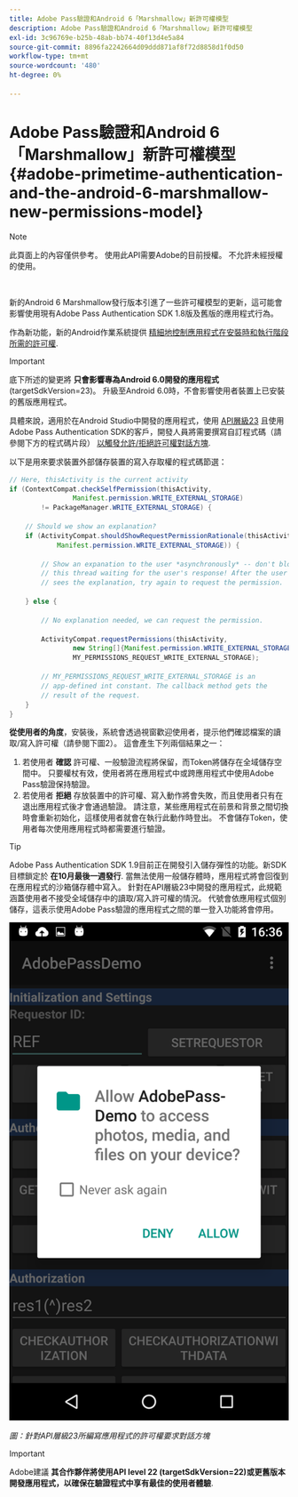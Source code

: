 ```yaml
---
title: Adobe Pass驗證和Android 6「Marshmallow」新許可權模型
description: Adobe Pass驗證和Android 6「Marshmallow」新許可權模型
exl-id: 3c96769e-b25b-48ab-bb74-40f13d4e5a84
source-git-commit: 8896fa2242664d09ddd871af8f72d8858d1f0d50
workflow-type: tm+mt
source-wordcount: '480'
ht-degree: 0%

---
```


# Adobe Pass驗證和Android 6「Marshmallow」新許可權模型 {#adobe-primetime-authentication-and-the-android-6-marshmallow-new-permissions-model}

>[!NOTE]
>
>此頁面上的內容僅供參考。 使用此API需要Adobe的目前授權。 不允許未經授權的使用。

</br>

新的Android 6 Marshmallow發行版本引進了一些許可權模型的更新，這可能會影響使用現有Adobe Pass Authentication SDK 1.8版及舊版的應用程式行為。

作為新功能，新的Android作業系統提供 [精細地控制應用程式在安裝時和執行階段所需的許可權](https://developer.android.com/about/versions/marshmallow/android-6.0-changes.html).

>[!IMPORTANT]
>
>底下所述的變更將 **只會影響專為Android 6.0開發的應用程式** (targetSdkVersion=23)。 升級至Android 6.0時，不會影響使用者裝置上已安裝的舊版應用程式。


具體來說，適用於在Android Studio中開發的應用程式，使用 [API層級23](http://developer.android.com/sdk/api_diff/23/changes.html) 且使用Adobe Pass Authentication SDK的客戶，開發人員將需要撰寫自訂程式碼（請參閱下方的程式碼片段） [以觸發允許/拒絕許可權對話方塊](https://developer.android.com/training/permissions/requesting.html).

以下是用來要求裝置外部儲存裝置的寫入存取權的程式碼節選：

```java
// Here, thisActivity is the current activity
if (ContextCompat.checkSelfPermission(thisActivity,
                Manifest.permission.WRITE_EXTERNAL_STORAGE)
        != PackageManager.WRITE_EXTERNAL_STORAGE) {

    // Should we show an explanation?
    if (ActivityCompat.shouldShowRequestPermissionRationale(thisActivity,
            Manifest.permission.WRITE_EXTERNAL_STORAGE)) {

        // Show an expanation to the user *asynchronously* -- don't block
        // this thread waiting for the user's response! After the user
        // sees the explanation, try again to request the permission.

    } else {

        // No explanation needed, we can request the permission.

        ActivityCompat.requestPermissions(thisActivity,
                new String[]{Manifest.permission.WRITE_EXTERNAL_STORAGE},
                MY_PERMISSIONS_REQUEST_WRITE_EXTERNAL_STORAGE);

        // MY_PERMISSIONS_REQUEST_WRITE_EXTERNAL_STORAGE is an
        // app-defined int constant. The callback method gets the
        // result of the request.
    }
}
```




**從使用者的角度**，安裝後，系統會透過視窗歡迎使用者，提示他們確認檔案的讀取/寫入許可權（請參閱下圖2）。 這會產生下列兩個結果之一：

1. 若使用者 **確認** 許可權、一般驗證流程將保留，而Token將儲存在全域儲存空間中。 只要權杖有效，使用者將在應用程式中或跨應用程式中使用Adobe Pass驗證保持驗證。
1. 若使用者 **拒絕** 存放裝置中的許可權、寫入動作將會失敗，而且使用者只有在退出應用程式後才會通過驗證。 請注意，某些應用程式在前景和背景之間切換時會重新初始化，這樣使用者就會在執行此動作時登出。 不會儲存Token，使用者每次使用應用程式時都需要進行驗證。


>[!TIP]
>
>Adobe Pass Authentication SDK 1.9目前正在開發引入儲存彈性的功能。新SDK目標鎖定於 **在10月最後一週發行**. 當無法使用一般儲存體時，應用程式將會回復到在應用程式的沙箱儲存體中寫入。 針對在API層級23中開發的應用程式，此規範涵蓋使用者不接受全域儲存中的讀取/寫入許可權的情況。 代號會依應用程式個別儲存，這表示使用Adobe Pass驗證的應用程式之間的單一登入功能將會停用。


![](assets/android-permissions-request.png)

*圖：針對API層級23所編寫應用程式的許可權要求對話方塊*

>[!IMPORTANT]
>
> Adobe建議 **其合作夥伴將使用API level 22 (targetSdkVersion=22)或更舊版本開發應用程式，以確保在驗證程式中享有最佳的使用者體驗**.
